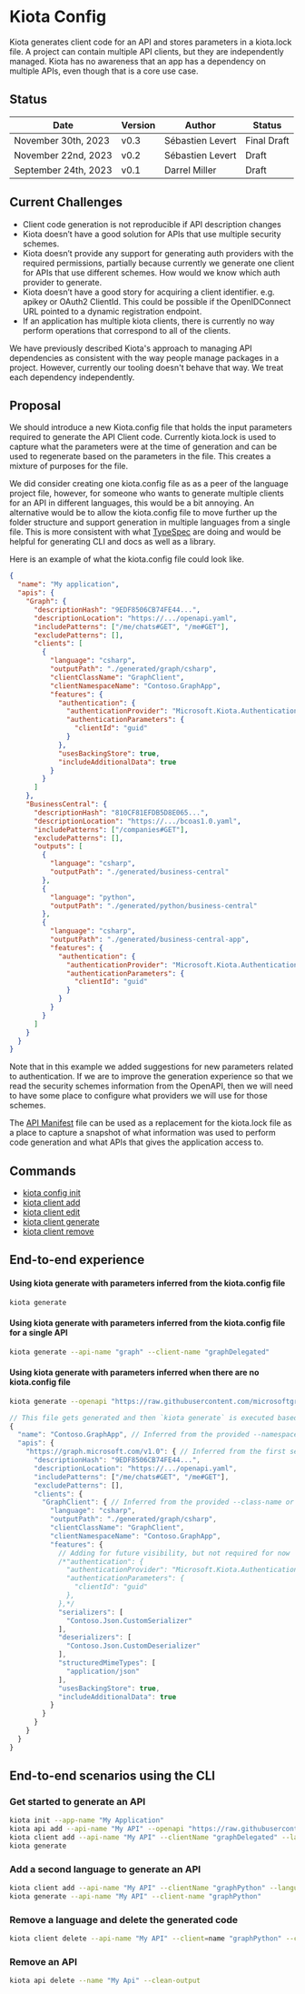 # Kiota Config

Kiota generates client code for an API and stores parameters in a kiota.lock file. A project can contain multiple API clients, but they are independently managed. Kiota has no awareness that an app has a dependency on multiple APIs, even though that is a core use case.

## Status

| Date | Version | Author | Status |
| -- | -- | -- | -- |
| November 30th, 2023 | v0.3 | Sébastien Levert | Final Draft |
| November 22nd, 2023 | v0.2 | Sébastien Levert | Draft |
| September 24th, 2023 | v0.1 | Darrel Miller | Draft |

## Current Challenges

- Client code generation is not reproducible if API description changes
- Kiota doesn’t have a good solution for APIs that use multiple security schemes.
- Kiota doesn’t provide any support for generating auth providers with the required permissions, partially because currently we generate one client for APIs that use different schemes. How would we know which auth provider to generate.
- Kiota doesn’t have a good story for acquiring a client identifier. e.g. apikey or OAuth2 ClientId. This could be possible if the OpenIDConnect URL pointed to a dynamic registration endpoint.
- If an application has multiple kiota clients, there is currently no way perform operations that correspond to all of the clients.

We have previously described Kiota's approach to managing API dependencies as consistent with the way people manage packages in a project. However, currently our tooling doesn't behave that way. We treat each dependency independently.

## Proposal

We should introduce a new Kiota.config file that holds the input parameters required to generate the API Client code. Currently kiota.lock is used to capture what the parameters were at the time of generation and can be used to regenerate based on the parameters in the file. This creates a mixture of purposes for the file.

We did consider creating one kiota.config file as as a peer of the language project file, however, for someone who wants to generate multiple clients for an API in different languages, this would be a bit annoying. An alternative would be to allow the kiota.config file to move further up the folder structure and support generation in multiple languages from a single file. This is more consistent with what [TypeSpec](https://aka.ms/typespec) are doing and would be helpful for generating CLI and docs as well as a library.

Here is an example of what the kiota.config file could look like.

```json
{
  "name": "My application",
  "apis": {
    "Graph": {
      "descriptionHash": "9EDF8506CB74FE44...",
      "descriptionLocation": "https://.../openapi.yaml",
      "includePatterns": ["/me/chats#GET", "/me#GET"],
      "excludePatterns": [],
      "clients": [
        {
          "language": "csharp",
          "outputPath": "./generated/graph/csharp",
          "clientClassName": "GraphClient",
          "clientNamespaceName": "Contoso.GraphApp",
          "features": {
            "authentication": {
              "authenticationProvider": "Microsoft.Kiota.Authentication.AzureAuthProvider",
              "authenticationParameters": {
                "clientId": "guid"
              }
            },
            "usesBackingStore": true,
            "includeAdditionalData": true
          }
        }
      ]
    },
    "BusinessCentral": {
      "descriptionHash": "810CF81EFDB5D8E065...",
      "descriptionLocation": "https://.../bcoas1.0.yaml",
      "includePatterns": ["/companies#GET"],
      "excludePatterns": [],
      "outputs": [
        {
          "language": "csharp",
          "outputPath": "./generated/business-central"
        },
        {
          "language": "python",
          "outputPath": "./generated/python/business-central"
        },
        {
          "language": "csharp",
          "outputPath": "./generated/business-central-app",
          "features": {
            "authentication": {
              "authenticationProvider": "Microsoft.Kiota.Authentication.AzureAuthProvider",
              "authenticationParameters": {
                "clientId": "guid"
              }
            }
          }
        }
      ]
    }
  }
}
```

Note that in this example we added suggestions for new parameters related to authentication. If we are to improve the generation experience so that we read the security schemes information from the OpenAPI, then we will need to have some place to configure what providers we will use for those schemes.

The [API Manifest](https://www.ietf.org/archive/id/draft-miller-api-manifest-01.html) file can be used as a replacement for the kiota.lock file as a place to capture a snapshot of what information was used to perform code generation and what APIs that gives the application access to.

## Commands

* [kiota config init](../cli/init.md)
* [kiota client add](../cli/client-add.md)
* [kiota client edit](../cli/client-edit.md)
* [kiota client generate](../cli/client-remove.md)
* [kiota client remove](../cli/client-remove.md)

## End-to-end experience

#### Using kiota generate with parameters inferred from the kiota.config file

```bash
kiota generate
```

#### Using kiota generate with parameters inferred from the kiota.config file for a single API

```bash
kiota generate --api-name "graph" --client-name "graphDelegated"
```

#### Using kiota generate with parameters inferred when there are no kiota.config file

```bash
kiota generate --openapi "https://raw.githubusercontent.com/microsoftgraph/msgraph-metadata/master/openapi/v1.0/openapi.yaml" --include-path "/me/chats#GET" --include-path "/me#GET" --language csharp --class-name "GraphClient" --namespace-name "Contoso.GraphApp" --backing-store --exclude-backward-compatible --serializer "Contoso.Json.CustomSerializer" --deserializer "Contoso.Json.CustomDeserializer" -structured-mime-types "application/json" --output "./generated/graph/csharp"
```

```javascript
// This file gets generated and then `kiota generate` is executed based on these parameters
{
  "name": "Contoso.GraphApp", // Inferred from the provided --namespace-name or its default value
  "apis": {
    "https://graph.microsoft.com/v1.0": { // Inferred from the first server entry in the OpenAPI description
      "descriptionHash": "9EDF8506CB74FE44...",
      "descriptionLocation": "https://.../openapi.yaml",
      "includePatterns": ["/me/chats#GET", "/me#GET"],
      "excludePatterns": [],
      "clients": {
        "GraphClient": { // Inferred from the provided --class-name or its default value 
          "language": "csharp",
          "outputPath": "./generated/graph/csharp",
          "clientClassName": "GraphClient",
          "clientNamespaceName": "Contoso.GraphApp",
          "features": {
            // Adding for future visibility, but not required for now
            /*"authentication": {
              "authenticationProvider": "Microsoft.Kiota.Authentication.AzureAuthProvider",
              "authenticationParameters": {
                "clientId": "guid"
              },
            },*/
            "serializers": [
              "Contoso.Json.CustomSerializer"
            ],
            "deserializers": [
              "Contoso.Json.CustomDeserializer"
            ],
            "structuredMimeTypes": [
              "application/json"
            ],
            "usesBackingStore": true,
            "includeAdditionalData": true
          }
        }
      }
    }
  }
}
```

## End-to-end scenarios using the CLI

### Get started to generate an API

```bash
kiota init --app-name "My Application"
kiota api add --api-name "My API" --openapi "https://raw.githubusercontent.com/microsoftgraph/msgraph-metadata/master/openapi/v1.0/openapi.yaml"
kiota client add --api-name "My API" --clientName "graphDelegated" --language csharp --outputPath ./csharpClient
kiota generate
```

### Add a second language to generate an API

```bash
kiota client add --api-name "My API" --clientName "graphPython" --language python --outputPath ./pythonClient
kiota generate --api-name "My API" --client-name "graphPython"
```

### Remove a language and delete the generated code

```bash
kiota client delete --api-name "My API" --client=name "graphPython" --clean-output
```

### Remove an API

```bash
kiota api delete --name "My Api" --clean-output
```

